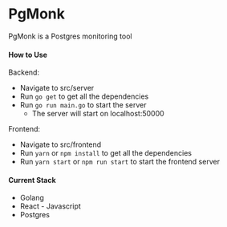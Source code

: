 # PgMonk

PgMonk is a Postgres monitoring tool

#### How to Use

Backend:

- Navigate to src/server
- Run `go get` to get all the dependencies
- Run `go run main.go` to start the server
  - The server will start on localhost:50000

Frontend:

- Navigate to src/frontend
- Run `yarn` or `npm install` to get all the dependencies
- Run `yarn start` or `npm run start` to start the frontend server

#### Current Stack

- Golang
- React - Javascript
- Postgres
